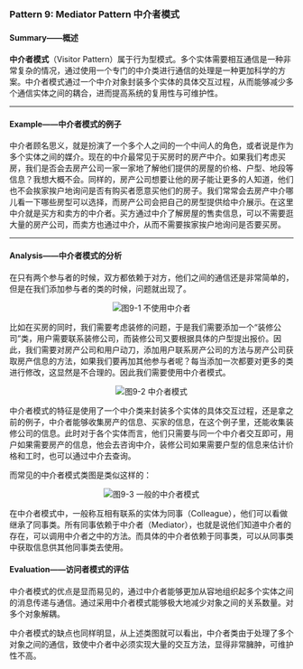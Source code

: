 ### Pattern 9: Mediator Pattern  中介者模式

#### Summary——概述

**中介者模式**（Visitor Pattern）属于行为型模式。多个实体需要相互通信是一种非常复杂的情况，通过使用一个专门的中介类进行通信的处理是一种更加科学的方案。中介者模式通过一个中介对象封装多个实体的具体交互过程，从而能够减少多个通信实体之间的耦合，进而提高系统的复用性与可维护性。

---

#### Example——中介者模式的例子

中介者顾名思义，就是扮演了一个多个人之间的一个中间人的角色，或者说是作为多个实体之间的媒介。现在的中介最常见于买房时的房产中介。如果我们考虑买房，我们是否会去房产公司一家一家地了解他们提供的房屋的价格、户型、地段等信息？我想大概不会。同样的，房产公司想要让他的房子能让更多的人知道，他们也不会挨家挨户地询问是否有购买者愿意买他们的房子。我们常常会去房产中介哪儿看一下哪些房型可以选择，而房产公司会把自己的房型提供给中介展示。在这里中介就是买方和卖方的中介者。买方通过中介了解房屋的售卖信息，可以不需要逛大量的房产公司，而卖方也通过中介，从而不需要挨家挨户地询问是否要买房。

---

#### Analysis——中介者模式的分析

在只有两个参与者的时候，双方都依赖于对方，他们之间的通信还是非常简单的，但是在我们添加参与者的类的时候，问题就出现了。

<center>

![图9-1 不使用中介者](https://raw.githubusercontent.com/Jannchie/Software-Design-Pattern-Note/master/Pattern%209%Mediator%20Pattern/9-1.png)

</center>

比如在买房的同时，我们需要考虑装修的问题，于是我们需要添加一个“装修公司”类，用户需要联系装修公司，而装修公司又要根据具体的户型提出报价。因此，我们需要对房产公司和用户动刀，添加用户联系房产公司的方法与房产公司获取房产信息的方法，如果我们要再加其他参与者呢？每当添加一次都要对更多的类进行修改，这显然是不合理的。因此我们需要使用中介者模式。

<center>

![图9-2 中介者模式](https://raw.githubusercontent.com/Jannchie/Software-Design-Pattern-Note/master/Pattern%209%Mediator%20Pattern/9-2.png)

</center>

中介者模式的特征是使用了一个中介类来封装多个实体的具体交互过程，还是拿之前的例子，中介者能够收集房产的信息、买家的信息，在这个例子里，还能收集装修公司的信息。此时对于各个实体而言，他们只需要与同一个中介者交互即可，用户如果需要房产的信息，他会去咨询中介，装修公司如果需要户型的信息来估计价格和工时，也可以通过中介去查询。

而常见的中介者模式类图是类似这样的：

<center>

![图9-3 一般的中介者模式](https://raw.githubusercontent.com/Jannchie/Software-Design-Pattern-Note/master/Pattern%209%Mediator%20Pattern/9-3.png)

</center>

在中介者模式中，一般称互相有联系的实体为同事（Colleague），他们可以看做继承了同事类。所有同事依赖于中介者（Mediator），也就是说他们知道中介者的存在，可以调用中介者之中的方法。而具体的中介者依赖于同事类，可以从同事类中获取信息供其他同事类去使用。

#### Evaluation——访问者模式的评估

中介者模式的优点是显而易见的，通过中介者能够更加从容地组织起多个实体之间的消息传递与通信。通过采用中介者模式能够极大地减少对象之间的关系数量。对多个对象解耦。

中介者模式的缺点也同样明显，从上述类图就可以看出，中介者类由于处理了多个对象之间的通信，致使中介者中必须实现大量的交互方法，显得非常臃肿，可维护性不高。